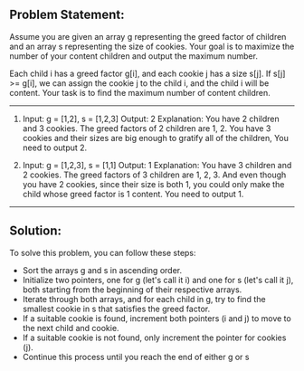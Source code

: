 ## Problem Statement:
Assume you are given an array g representing the greed factor of children and an array s representing the size of cookies. Your goal is to maximize the number of your content children and output the maximum number.

Each child i has a greed factor g[i], and each cookie j has a size s[j]. If s[j] >= g[i], we can assign the cookie j to the child i, and the child i will be content. Your task is to find the maximum number of content children.

-----
1. Input: g = [1,2], s = [1,2,3]
Output: 2
Explanation: You have 2 children and 3 cookies. The greed factors of 2 children are 1, 2. 
You have 3 cookies and their sizes are big enough to gratify all of the children, 
You need to output 2.

2. Input: g = [1,2,3], s = [1,1]
Output: 1
Explanation: You have 3 children and 2 cookies. The greed factors of 3 children are 1, 2, 3. 
And even though you have 2 cookies, since their size is both 1, you could only make the child whose greed factor is 1 content.
You need to output 1.
----
## Solution:
To solve this problem, you can follow these steps:

- Sort the arrays g and s in ascending order.
- Initialize two pointers, one for g (let's call it i) and one for s (let's call it j), both starting from the beginning of their respective arrays.
- Iterate through both arrays, and for each child in g, try to find the smallest cookie in s that satisfies the greed factor.
- If a suitable cookie is found, increment both pointers (i and j) to move to the next child and cookie.
- If a suitable cookie is not found, only increment the pointer for cookies (j).
- Continue this process until you reach the end of either g or s